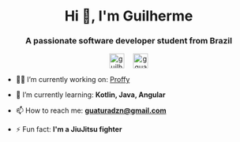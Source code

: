 <h1 align="center">Hi 👋, I'm Guilherme</h1>
<h3 align="center">A passionate software developer student from Brazil</h3>

<p align="center">
<a href="https://linkedin.com/in/guilhermeguatura" target="blank"><img align="center" src="https://cdn.jsdelivr.net/npm/simple-icons@3.0.1/icons/linkedin.svg" alt="guilhermeguatura" height="30" width="30" style="margin-right: 15px"/></a>
<a href="https://instagram.com/gguatbjj" target="blank"><img align="center" src="https://cdn.jsdelivr.net/npm/simple-icons@3.0.1/icons/instagram.svg" alt="gguatbjj" height="30" width="30" /></a>
</p>

- 👨‍💻 I’m currently working on: [Proffy](https://github.com/guiguat/proffy)

- 🌱 I’m currently learning: **Kotlin, Java, Angular**

- 📫 How to reach me: **guaturadzn@gmail.com**

- ⚡ Fun fact: **I'm a JiuJitsu fighter**
